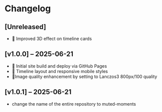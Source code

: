 # Changelog


## [Unreleased]
- 🎨 Improved 3D effect on timeline cards




## [v1.0.0] – 2025-06-21
- 🚀 Initial site build and deploy via GitHub Pages
- 🎨 Timeline layout and responsive mobile styles
- 🎨Image quality enhancement by setting to Lanczos3 800px/100 quality

## [v1.0.1] – 2025-06-21
- change the name of the entire repository to muted-moments